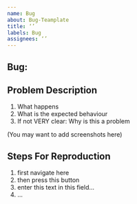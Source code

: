 ```yaml
---
name: Bug
about: Bug-Teamplate
title: ‘’
labels: Bug
assignees: ‘’
---
```


## Bug: <descriptive-name>

## Problem Description

1. What happens
2. What is the expected behaviour
3. If not VERY clear: Why is this a problem

(You may want to add screenshots here)

## Steps For Reproduction

1. first navigate here
2. then press this button
3. enter this text in this field...
4. ...
